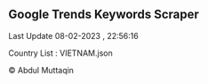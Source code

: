 

## Google Trends Keywords Scraper 
 
Last Update 08-02-2023 , 22:56:16

Country List :
VIETNAM.json



© Abdul Muttaqin 
